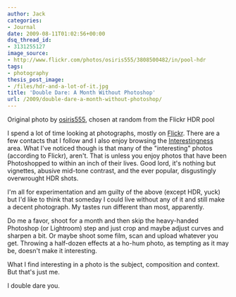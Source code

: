 ```yaml
---
author: Jack
categories:
- Journal
date: 2009-08-11T01:02:56+00:00
dsq_thread_id:
- 3131255127
image_source:
- http://www.flickr.com/photos/osiris555/3808500482/in/pool-hdr
tags:
- photography
thesis_post_image:
- /files/hdr-and-a-lot-of-it.jpg
title: 'Double Dare: A Month Without Photoshop'
url: /2009/double-dare-a-month-without-photoshop/
---
```


<span class="photo_caption">Original photo by [osiris555](http://www.flickr.com/photos/osiris555/3808500482/in/pool-hdr), chosen at random from the Flickr HDR pool</span>

I spend a lot of time looking at photographs, mostly on [Flickr](http://flickr.com/). There are a few contacts that I follow and I also enjoy browsing the [Interestingness](http://www.flickr.com/explore/interesting/7days/) area. What I've noticed though is that many of the "interesting" photos (according to Flickr), aren't. That is unless you enjoy photos that have been Photoshopped to within an inch of their lives. Good lord, it's nothing but vignettes, abusive mid-tone contrast, and the ever popular, disgustingly overwrought HDR shots.

I'm all for experimentation and am guilty of the above (except HDR, yuck) but I'd like to think that someday I could live without any of it and still make a decent photograph. My tastes run different than most, apparently.

Do me a favor, shoot for a month and then skip the heavy-handed Photoshop (or Lightroom) step and just crop and maybe adjust curves and sharpen a bit. Or maybe shoot some film, scan and upload whatever you get. Throwing a half-dozen effects at a ho-hum photo, as tempting as it may be, doesn't make it interesting.

What I find interesting in a photo is the subject, composition and context. But that's just me.

I double dare you.
